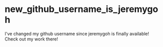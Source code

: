 new_github_username_is_jeremygoh
================================

I've changed my github username since jeremygoh is finally available! Check out my work there!
